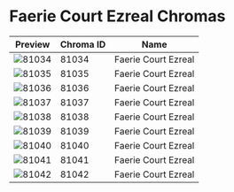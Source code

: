# Faerie Court Ezreal Chromas



| Preview | Chroma ID | Name |
|---------|-----------|------|
| ![81034](https://raw.communitydragon.org/latest/plugins/rcp-be-lol-game-data/global/default/v1/champion-chroma-images/81/81034.png) | 81034 | Faerie Court Ezreal |
| ![81035](https://raw.communitydragon.org/latest/plugins/rcp-be-lol-game-data/global/default/v1/champion-chroma-images/81/81035.png) | 81035 | Faerie Court Ezreal |
| ![81036](https://raw.communitydragon.org/latest/plugins/rcp-be-lol-game-data/global/default/v1/champion-chroma-images/81/81036.png) | 81036 | Faerie Court Ezreal |
| ![81037](https://raw.communitydragon.org/latest/plugins/rcp-be-lol-game-data/global/default/v1/champion-chroma-images/81/81037.png) | 81037 | Faerie Court Ezreal |
| ![81038](https://raw.communitydragon.org/latest/plugins/rcp-be-lol-game-data/global/default/v1/champion-chroma-images/81/81038.png) | 81038 | Faerie Court Ezreal |
| ![81039](https://raw.communitydragon.org/latest/plugins/rcp-be-lol-game-data/global/default/v1/champion-chroma-images/81/81039.png) | 81039 | Faerie Court Ezreal |
| ![81040](https://raw.communitydragon.org/latest/plugins/rcp-be-lol-game-data/global/default/v1/champion-chroma-images/81/81040.png) | 81040 | Faerie Court Ezreal |
| ![81041](https://raw.communitydragon.org/latest/plugins/rcp-be-lol-game-data/global/default/v1/champion-chroma-images/81/81041.png) | 81041 | Faerie Court Ezreal |
| ![81042](https://raw.communitydragon.org/latest/plugins/rcp-be-lol-game-data/global/default/v1/champion-chroma-images/81/81042.png) | 81042 | Faerie Court Ezreal |